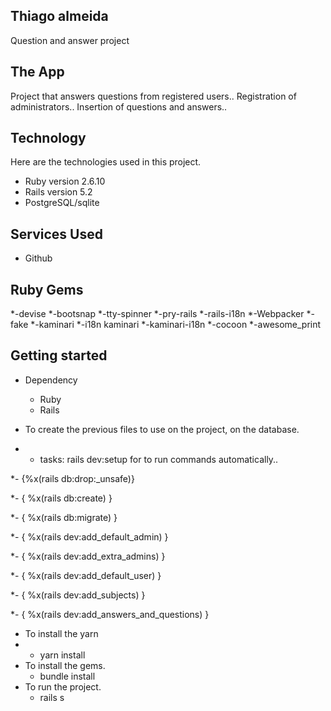 ## Thiago almeida

Question and answer project

## The App
Project that answers questions from registered users.. Registration of administrators.. Insertion of questions and answers..

## Technology 
Here are the technologies used in this project.

* Ruby version  2.6.10
* Rails version 5.2
* PostgreSQL/sqlite

## Services Used

* Github

## Ruby Gems
*-devise
*-bootsnap
*-tty-spinner
*-pry-rails
*-rails-i18n
*-Webpacker
*-fake
*-kaminari
*-i18n kaminari
*-kaminari-i18n
*-cocoon
*-awesome_print
## Getting started

* Dependency
  - Ruby  
  - Rails
  
* To create the previous files to use on the project, on the database.
* - tasks: rails dev:setup for to run commands automatically.. 

*-  {%x(rails db:drop:_unsafe)}

*-  { %x(rails db:create) }

*-  { %x(rails db:migrate) }

*-  { %x(rails dev:add_default_admin) }

*-  { %x(rails dev:add_extra_admins) }

*-  { %x(rails dev:add_default_user) }

*-  { %x(rails dev:add_subjects) }

*-  { %x(rails dev:add_answers_and_questions) } 
   
* To install the yarn
* - yarn install
* To install the gems.
  - bundle install
* To run the project.
  - rails s 
